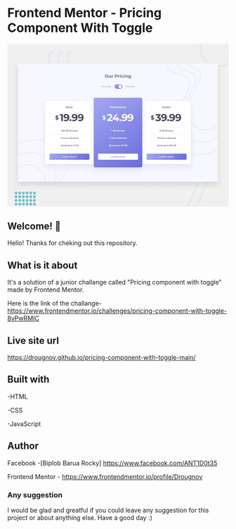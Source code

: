 # Frontend Mentor - Pricing Component With Toggle

![Design preview for pricing component](./design/desktop-preview.jpg)

## Welcome! 👋

Hello! Thanks for cheking out this repository.

## What is it about

It's a solution of a junior challange called "Pricing component with toggle" made by Frontend Mentor.

Here is the link of the challange-
<https://www.frontendmentor.io/challenges/pricing-component-with-toggle-8vPwRMIC>

## Live site url

<https://drougnov.github.io/pricing-component-with-toggle-main/>

## Built with

-HTML

-CSS

-JavaScript

## Author

Facebook -[Biplob Barua Rocky] <https://www.facebook.com/ANT1D0t35>

Frontend Mentor - <https://www.frontendmentor.io/profile/Drougnov>

### Any suggestion

I would be glad and greatful if you could leave any suggestion for this project or about anything else. Have a good day :)
